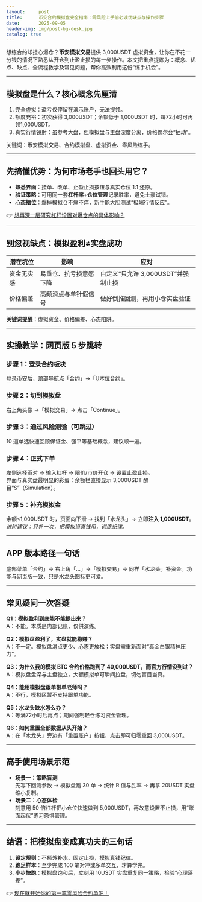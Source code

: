 ```yaml
---
layout:     post
title:      币安合约模拟盘完全指南：零风险上手前必读优缺点与操作步骤
date:       2025-09-05
header-img: img/post-bg-desk.jpg
catalog: true
---
```


想练合约却担心爆仓？**币安模拟交易**提供 3,000USDT 虚拟资金，让你在不花一分钱的情况下熟悉从开仓到止盈止损的每一步操作。本文把重点提炼为：概念、优点、缺点、全流程教学及常见问题，帮你高效利用这份“练手机会”。

---

## 模拟盘是什么？核心概念先厘清

1. 完全虚拟：盈亏仅停留在演示账户，无法提领。  
2. 额度充裕：初次获得 3,000USDT；余额低于 1,000USDT 时，每72小时可再领1,000USDT。  
3. 真实行情镜射：虽参考大盘，但模拟盘与主盘深度分离，价格偶尔会“抽动”。  

关键词：币安模拟交易、合约模拟盘、虚拟资金、零风险练手。

---

## 先搞懂优势：为何市场老手也回头用它？

- **熟悉界面**：挂单、改单、止盈止损按钮与真实仓位 1:1 还原。  
- **验证策略**：可用同一套**杠杆率**+**仓位管理**记录胜率，避免土豪试错。  
- **心态摆位**：爆掉模拟仓不痛不痒，新手能大胆测试“极端行情反应”。  

👉 [想再深一层研究杠杆设置对爆仓点的具体影响？](https://okxdog.com/)

---

## 别忽视缺点：模拟盈利≠实盘成功

| 潜在坑位 | 影响 | 应对 |
|---|---|---|
| 资金无实感 | 易重仓、抗亏损意愿下降 | 自定义“只允许 3,000USDT”并强制止损 |
| 价格偏差 | 高频滑点与单针假信号 | 做好倒推回测，再用小仓实盘验证 |

 **关键词提醒**：虚拟资金、价格偏差、心态陷阱。

---

## 实操教学：网页版 5 步跳转

### 步骤 1：登录合约板块
登录币安后，顶部导航点「合约」→「U本位合约」。

### 步骤 2：切到模拟盘
右上角头像 →「模拟交易」→ 点击「Continue」。

### 步骤 3：通过风险测验（可跳过）
10 道单选快速回顾保证金、强平等基础概念，建议顺一遍。

### 步骤 4：正式下单
左侧选择币对 → 输入杠杆 → 限价/市价开仓 → 设置止盈止损。  
界面与真实盘最明显的彩蛋：余额栏直接显示 3,000USDT 醒目“S”（Simulation）。

### 步骤 5：补充模拟金
余额<1,000USDT 时，页面向下滑 → 找到「水龙头」→ 立即**注入 1,000USDT**。  
*进阶建议：只补一次，把模拟当真钱用，训练纪律。*

---

## APP 版本路径一句话
底部菜单「合约」→ 右上角「…」→「模拟交易」→ 同样「水龙头」补资金。功能与网页版一致，只是水龙头图标更可爱。

---

## 常见疑问一次答疑

**Q1：模拟盈利到底能不能提出来？**  
A：不能。本质是内部记账，仅供演练。

**Q2：模拟盘盈利了，实盘就能稳赚？**  
A：不一定。模拟盘滑点更少、心态更放松；实盘需重新面对“真金白银精神压力”。

**Q3：为什么我的模拟 BTC 合约价格跑到了 40,000USDT，而官方行情没到过？**  
A：模拟盘盘深与主盘独立，大额模拟单可瞬间拉盘，切勿盲目当真。

**Q4：能用模拟盘跟单带单老师吗？**  
A：不行，模拟区暂不支持跟单功能。

**Q5：水龙头缺水怎么办？**  
A：等满72小时后再点；期间强制轻仓练习资金管理。

**Q6：如何重置全部数据从头开始？**  
A：在「水龙头」旁边有「重置账户」按钮，点击即可归零重回 3,000USDT。

---

## 高手使用场景示范

- **场景一：策略盲测**  
  先写下回测参数 → 模拟盘跑 30 单 → 统计 R 值与胜率 → 再拿 20USDT 实盘缩小复制。  
- **场景二：心态体检**  
  刻意用 50 倍杠杆把小仓位快速做到 5,000USDT，再故意设置不止损，用“账面起伏”练习恐惧管理。

---

## 结语：把模拟盘变成真功夫的三句话

1. **设定规则**：不额外补水、固定止损，模拟真钱纪律。  
2. **跑足样本**：至少完成 100 笔对冲或多单交互，才算学完。  
3. **小步快跑**：模拟盘饱和后，立刻用 10USDT 实盘重复同一策略，检验“心理落差”。

👉 [现在就开始你的第一笔零风险合约单吧！](https://okxdog.com/)